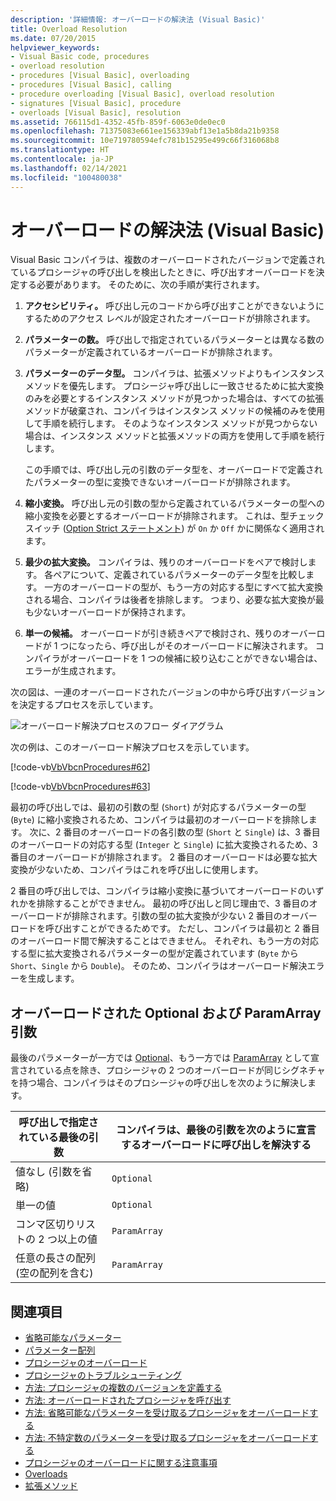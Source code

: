 ```yaml
---
description: '詳細情報: オーバーロードの解決法 (Visual Basic)'
title: Overload Resolution
ms.date: 07/20/2015
helpviewer_keywords:
- Visual Basic code, procedures
- overload resolution
- procedures [Visual Basic], overloading
- procedures [Visual Basic], calling
- procedure overloading [Visual Basic], overload resolution
- signatures [Visual Basic], procedure
- overloads [Visual Basic], resolution
ms.assetid: 766115d1-4352-45fb-859f-6063e0de0ec0
ms.openlocfilehash: 71375083e661ee156339abf13e1a5b8da21b9358
ms.sourcegitcommit: 10e719780594efc781b15295e499c66f316068b8
ms.translationtype: HT
ms.contentlocale: ja-JP
ms.lasthandoff: 02/14/2021
ms.locfileid: "100480038"
---
```

# <a name="overload-resolution-visual-basic"></a>オーバーロードの解決法 (Visual Basic)

Visual Basic コンパイラは、複数のオーバーロードされたバージョンで定義されているプロシージャの呼び出しを検出したときに、呼び出すオーバーロードを決定する必要があります。 そのために、次の手順が実行されます。  
  
1. **アクセシビリティ。** 呼び出し元のコードから呼び出すことができないようにするためのアクセス レベルが設定されたオーバーロードが排除されます。  
  
2. **パラメーターの数。** 呼び出しで指定されているパラメーターとは異なる数のパラメーターが定義されているオーバーロードが排除されます。  
  
3. **パラメーターのデータ型。** コンパイラは、拡張メソッドよりもインスタンス メソッドを優先します。 プロシージャ呼び出しに一致させるために拡大変換のみを必要とするインスタンス メソッドが見つかった場合は、すべての拡張メソッドが破棄され、コンパイラはインスタンス メソッドの候補のみを使用して手順を続行します。 そのようなインスタンス メソッドが見つからない場合は、インスタンス メソッドと拡張メソッドの両方を使用して手順を続行します。  
  
     この手順では、呼び出し元の引数のデータ型を、オーバーロードで定義されたパラメーターの型に変換できないオーバーロードが排除されます。  
  
4. **縮小変換。** 呼び出し元の引数の型から定義されているパラメーターの型への縮小変換を必要とするオーバーロードが排除されます。 これは、型チェック スイッチ ([Option Strict ステートメント](../../../language-reference/statements/option-strict-statement.md)) が `On` か `Off` かに関係なく適用されます。  
  
5. **最少の拡大変換。** コンパイラは、残りのオーバーロードをペアで検討します。 各ペアについて、定義されているパラメーターのデータ型を比較します。 一方のオーバーロードの型が、もう一方の対応する型にすべて拡大変換される場合、コンパイラは後者を排除します。 つまり、必要な拡大変換が最も少ないオーバーロードが保持されます。  
  
6. **単一の候補。** オーバーロードが引き続きペアで検討され、残りのオーバーロードが 1 つになったら、呼び出しがそのオーバーロードに解決されます。 コンパイラがオーバーロードを 1 つの候補に絞り込むことができない場合は、エラーが生成されます。  
  
 次の図は、一連のオーバーロードされたバージョンの中から呼び出すバージョンを決定するプロセスを示しています。  
  
 ![オーバーロード解決プロセスのフロー ダイアグラム](./media/overload-resolution/determine-overloaded-version.gif "オーバーロードされたバージョン間の解決")
  
 次の例は、このオーバーロード解決プロセスを示しています。  
  
 [!code-vb[VbVbcnProcedures#62](~/samples/snippets/visualbasic/VS_Snippets_VBCSharp/VbVbcnProcedures/VB/Class1.vb#62)]  
  
 [!code-vb[VbVbcnProcedures#63](~/samples/snippets/visualbasic/VS_Snippets_VBCSharp/VbVbcnProcedures/VB/Class1.vb#63)]  
  
 最初の呼び出しでは、最初の引数の型 (`Short`) が対応するパラメーターの型 (`Byte`) に縮小変換されるため、コンパイラは最初のオーバーロードを排除します。 次に、2 番目のオーバーロードの各引数の型 (`Short` と `Single`) は、3 番目のオーバーロードの対応する型 (`Integer` と `Single`) に拡大変換されるため、3 番目のオーバーロードが排除されます。 2 番目のオーバーロードは必要な拡大変換が少ないため、コンパイラはこれを呼び出しに使用します。  
  
 2 番目の呼び出しでは、コンパイラは縮小変換に基づいてオーバーロードのいずれかを排除することができません。 最初の呼び出しと同じ理由で、3 番目のオーバーロードが排除されます。引数の型の拡大変換が少ない 2 番目のオーバーロードを呼び出すことができるためです。 ただし、コンパイラは最初と 2 番目のオーバーロード間で解決することはできません。 それぞれ、もう一方の対応する型に拡大変換されるパラメーターの型が定義されています (`Byte` から `Short`、`Single` から `Double`)。 そのため、コンパイラはオーバーロード解決エラーを生成します。  
  
## <a name="overloaded-optional-and-paramarray-arguments"></a>オーバーロードされた Optional および ParamArray 引数  

 最後のパラメーターが一方では [Optional](../../../language-reference/modifiers/optional.md)、もう一方では [ParamArray](../../../language-reference/modifiers/paramarray.md) として宣言されている点を除き、プロシージャの 2 つのオーバーロードが同じシグネチャを持つ場合、コンパイラはそのプロシージャの呼び出しを次のように解決します。  
  
|呼び出しで指定されている最後の引数|コンパイラは、最後の引数を次のように宣言するオーバーロードに呼び出しを解決する|  
|---|---|  
|値なし (引数を省略)|`Optional`|  
|単一の値|`Optional`|  
|コンマ区切りリストの 2 つ以上の値|`ParamArray`|  
|任意の長さの配列 (空の配列を含む)|`ParamArray`|  
  
## <a name="see-also"></a>関連項目

- [省略可能なパラメーター](./optional-parameters.md)
- [パラメーター配列](./parameter-arrays.md)
- [プロシージャのオーバーロード](./procedure-overloading.md)
- [プロシージャのトラブルシューティング](./troubleshooting-procedures.md)
- [方法: プロシージャの複数のバージョンを定義する](./how-to-define-multiple-versions-of-a-procedure.md)
- [方法: オーバーロードされたプロシージャを呼び出す](./how-to-call-an-overloaded-procedure.md)
- [方法: 省略可能なパラメーターを受け取るプロシージャをオーバーロードする](./how-to-overload-a-procedure-that-takes-optional-parameters.md)
- [方法: 不特定数のパラメーターを受け取るプロシージャをオーバーロードする](./how-to-overload-a-procedure-that-takes-an-indefinite-number-of-parameters.md)
- [プロシージャのオーバーロードに関する注意事項](./considerations-in-overloading-procedures.md)
- [Overloads](../../../language-reference/modifiers/overloads.md)
- [拡張メソッド](./extension-methods.md)
